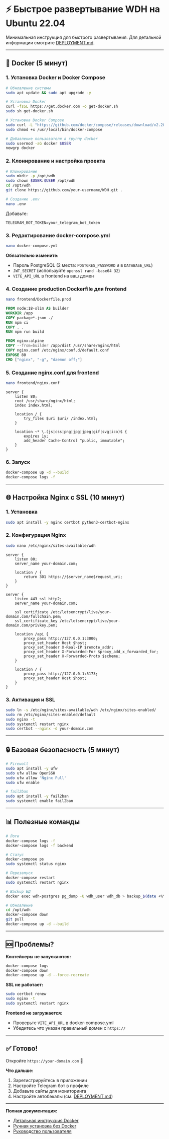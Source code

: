# ⚡ Быстрое развертывание WDH на Ubuntu 22.04

Минимальная инструкция для быстрого развертывания. Для детальной информации смотрите [DEPLOYMENT.md](./DEPLOYMENT.md).

---

## 🐳 Docker (5 минут)

### 1. Установка Docker и Docker Compose

```bash
# Обновление системы
sudo apt update && sudo apt upgrade -y

# Установка Docker
curl -fsSL https://get.docker.com -o get-docker.sh
sudo sh get-docker.sh

# Установка Docker Compose
sudo curl -L "https://github.com/docker/compose/releases/download/v2.20.0/docker-compose-$(uname -s)-$(uname -m)" -o /usr/local/bin/docker-compose
sudo chmod +x /usr/local/bin/docker-compose

# Добавление пользователя в группу docker
sudo usermod -aG docker $USER
newgrp docker
```

### 2. Клонирование и настройка проекта

```bash
# Клонирование
sudo mkdir -p /opt/wdh
sudo chown $USER:$USER /opt/wdh
cd /opt/wdh
git clone https://github.com/your-username/WDH.git .

# Создание .env
nano .env
```

Добавьте:

```env
TELEGRAM_BOT_TOKEN=your_telegram_bot_token
```

### 3. Редактирование docker-compose.yml

```bash
nano docker-compose.yml
```

**Обязательно измените:**

- Пароль PostgreSQL (2 места: `POSTGRES_PASSWORD` и в `DATABASE_URL`)
- `JWT_SECRET` (используйте `openssl rand -base64 32`)
- `VITE_API_URL` в frontend на ваш домен

### 4. Создание production Dockerfile для frontend

```bash
nano frontend/Dockerfile.prod
```

```dockerfile
FROM node:18-slim AS builder
WORKDIR /app
COPY package*.json ./
RUN npm ci
COPY . .
RUN npm run build

FROM nginx:alpine
COPY --from=builder /app/dist /usr/share/nginx/html
COPY nginx.conf /etc/nginx/conf.d/default.conf
EXPOSE 80
CMD ["nginx", "-g", "daemon off;"]
```

### 5. Создание nginx.conf для frontend

```bash
nano frontend/nginx.conf
```

```nginx
server {
    listen 80;
    root /usr/share/nginx/html;
    index index.html;

    location / {
        try_files $uri $uri/ /index.html;
    }

    location ~* \.(js|css|png|jpg|jpeg|gif|svg|ico)$ {
        expires 1y;
        add_header Cache-Control "public, immutable";
    }
}
```

### 6. Запуск

```bash
docker-compose up -d --build
docker-compose logs -f
```

---

## 🌐 Настройка Nginx с SSL (10 минут)

### 1. Установка

```bash
sudo apt install -y nginx certbot python3-certbot-nginx
```

### 2. Конфигурация Nginx

```bash
sudo nano /etc/nginx/sites-available/wdh
```

```nginx
server {
    listen 80;
    server_name your-domain.com;

    location / {
        return 301 https://$server_name$request_uri;
    }
}

server {
    listen 443 ssl http2;
    server_name your-domain.com;

    ssl_certificate /etc/letsencrypt/live/your-domain.com/fullchain.pem;
    ssl_certificate_key /etc/letsencrypt/live/your-domain.com/privkey.pem;

    location /api {
        proxy_pass http://127.0.0.1:3000;
        proxy_set_header Host $host;
        proxy_set_header X-Real-IP $remote_addr;
        proxy_set_header X-Forwarded-For $proxy_add_x_forwarded_for;
        proxy_set_header X-Forwarded-Proto $scheme;
    }

    location / {
        proxy_pass http://127.0.0.1:5173;
        proxy_set_header Host $host;
    }
}
```

### 3. Активация и SSL

```bash
sudo ln -s /etc/nginx/sites-available/wdh /etc/nginx/sites-enabled/
sudo rm /etc/nginx/sites-enabled/default
sudo nginx -t
sudo systemctl restart nginx
sudo certbot --nginx -d your-domain.com
```

---

## 🔒 Базовая безопасность (5 минут)

```bash
# Firewall
sudo apt install -y ufw
sudo ufw allow OpenSSH
sudo ufw allow 'Nginx Full'
sudo ufw enable

# fail2ban
sudo apt install -y fail2ban
sudo systemctl enable fail2ban
```

---

## 📊 Полезные команды

```bash
# Логи
docker-compose logs -f
docker-compose logs -f backend

# Статус
docker-compose ps
sudo systemctl status nginx

# Перезапуск
docker-compose restart
sudo systemctl restart nginx

# Backup БД
docker exec wdh-postgres pg_dump -U wdh_user wdh_db > backup_$(date +%Y%m%d).sql

# Обновление
cd /opt/wdh
docker-compose down
git pull
docker-compose up -d --build
```

---

## 🆘 Проблемы?

**Контейнеры не запускаются:**

```bash
docker-compose logs
docker-compose down
docker-compose up -d --force-recreate
```

**SSL не работает:**

```bash
sudo certbot renew
sudo nginx -t
sudo systemctl restart nginx
```

**Frontend не загружается:**

- Проверьте `VITE_API_URL` в docker-compose.yml
- Убедитесь что указан правильный домен с `https://`

---

## ✅ Готово!

Откройте `https://your-domain.com` 🚀

**Что дальше:**

1. Зарегистрируйтесь в приложении
2. Настройте Telegram бот в профиле
3. Добавьте сайты для мониторинга
4. Настройте автобэкапы (см. [DEPLOYMENT.md](./DEPLOYMENT.md))

---

**Полная документация:**

- [Детальная инструкция Docker](./DEPLOYMENT.md)
- [Ручная установка без Docker](./DEPLOYMENT_MANUAL.md)
- [Руководство пользователя](./INSTALL.md)
